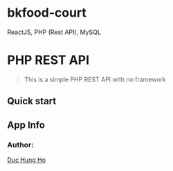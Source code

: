 # bkfood-court
ReactJS, PHP (Rest API), MySQL


# PHP REST API
> This is a simple PHP REST API with no framework
## Quick start

## App Info
### Author:
[Duc Hung Ho](https://github.com/iduchungho)
